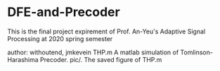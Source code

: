 # DFE-and-Precoder
This is the final project expirement of Prof. An-Yeu's Adaptive Signal Processing at 2020 spring semester

author: withoutend, jmkevein
THP.m
	A matlab simulation of Tomlinson-Harashima Precoder.
pic/.
	The saved figure of THP.m
